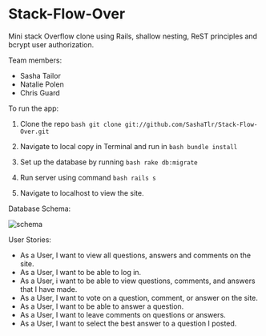 # Stack-Flow-Over

Mini stack Overflow clone using Rails, shallow nesting, ReST principles and bcrypt user authorization. 

Team members:
- Sasha Tailor
- Natalie Polen
- Chris Guard

To run the app:

1. Clone the repo
```bash git clone git://github.com/SashaTlr/Stack-Flow-Over.git```

2. Navigate to local copy in Terminal and run in 
```bash bundle install```

3. Set up the database by running
```bash rake db:migrate```

4. Run server using command
```bash rails s```

5. Navigate to localhost to view the site.

Database Schema:

![schema](schema.png)

User Stories:

- As a User, I want to view all questions, answers and comments on the site.
- As a User, I want to be able to log in.
- As a User, i want to be able to view questions, comments, and answers that I have made.
- As a User, I want to vote on a question, comment, or answer on the site.
- As a User, I want to be able to answer a question.
- As a User, I want to leave comments on questions or answers.
- As a User, I want to select the best answer to a question I posted.


